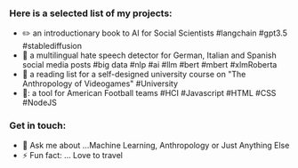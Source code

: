### Here is a selected list of my projects:

- :pencil2: an introductionary book to AI for Social Scientists #langchain #gpt3.5 #stablediffusion
- 🔭 a multilingual hate speech detector for German, Italian and Spanish social media posts #big data #nlp #ai #llm #bert #mbert #xlmRoberta
- :scroll: a reading list for a self-designed university course on "The Anthropology of Videogames" #University
- 🏈: a tool for American Football teams #HCI #Javascript #HTML #CSS #NodeJS

### Get in touch:  
- 💬 Ask me about ...Machine Learning, Anthropology or Just Anything Else
- ⚡ Fun fact: ... Love to travel 
